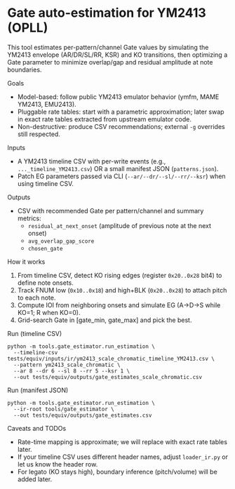 # Gate auto-estimation for YM2413 (OPLL)

This tool estimates per-pattern/channel Gate values by simulating the YM2413 envelope (AR/DR/SL/RR, KSR) and KO transitions, then optimizing a Gate parameter to minimize overlap/gap and residual amplitude at note boundaries.

Goals
- Model-based: follow public YM2413 emulator behavior (ymfm, MAME YM2413, EMU2413).
- Pluggable rate tables: start with a parametric approximation; later swap in exact rate tables extracted from upstream emulator code.
- Non-destructive: produce CSV recommendations; external `-g` overrides still respected.

Inputs
- A YM2413 timeline CSV with per-write events (e.g., `..._timeline_YM2413.csv`) OR a small manifest JSON (`patterns.json`).
- Patch EG parameters passed via CLI (`--ar/--dr/--sl/--rr/--ksr`) when using timeline CSV.

Outputs
- CSV with recommended Gate per pattern/channel and summary metrics:
  - `residual_at_next_onset` (amplitude of previous note at the next onset)
  - `avg_overlap_gap_score`
  - `chosen_gate`

How it works
1) From timeline CSV, detect KO rising edges (register `0x20..0x28` bit4) to define note onsets.
2) Track FNUM low (`0x10..0x18`) and high+BLK (`0x20..0x28`) to attach pitch to each note.
3) Compute IOI from neighboring onsets and simulate EG (A→D→S while KO=1; R when KO=0).
4) Grid-search Gate in [gate_min, gate_max] and pick the best.

Run (timeline CSV)
```
python -m tools.gate_estimator.run_estimation \
  --timeline-csv tests/equiv/inputs/ir/ym2413_scale_chromatic_timeline_YM2413.csv \
  --pattern ym2413_scale_chromatic \
  --ar 8 --dr 6 --sl 8 --rr 5 --ksr 1 \
  --out tests/equiv/outputs/gate_estimates_scale_chromatic.csv
```

Run (manifest JSON)
```
python -m tools.gate_estimator.run_estimation \
  --ir-root tools/gate_estimator \
  --out tests/equiv/outputs/gate_estimates.csv
```

Caveats and TODOs
- Rate-time mapping is approximate; we will replace with exact rate tables later.
- If your timeline CSV uses different header names, adjust `loader_ir.py` or let us know the header row.
- For legato (KO stays high), boundary inference (pitch/volume) will be added later.